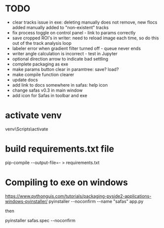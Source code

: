 # TODO
* clear tracks issue in exe: deleting manually does not remove, new flocs added manually added to "non-existent" tracks
* fix process toggle on control panel - link to params correctly 
* save cropped ROI's in writer: need to reload image each time, so do this out of the track analysis loop
* labeler error when gradient filter turned off - queue never ends
* writer angle calculation is incorrect - test in Jupyter
* optional direction arrow to indicate bad settling
* complete packaging as exe
* make params button clear in paramtree: save? load? 
* make compile function clearer
* update docs
* add link to docs somewhere in safas: help icon
* change safas v0.3 in main window
* add icon for Safas in toolbar and exe

# activate venv
venv\Scripts\activate

# build requirements.txt file
pip-compile --output-file=- > requirements.txt

# Compiling to exe on windows
https://www.pythonguis.com/tutorials/packaging-pyside2-applications-windows-pyinstaller/
pyinstaller --noconfirm --name "safas" app.py

then

pyinstaller safas.spec --noconfirm